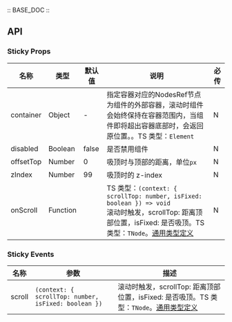 :: BASE_DOC ::

## API
### Sticky Props

名称 | 类型 | 默认值 | 说明 | 必传
-- | -- | -- | -- | --
container | Object | - | 指定容器对应的NodesRef节点为组件的外部容器，滚动时组件会始终保持在容器范围内，当组件即将超出容器底部时，会返回原位置。。TS 类型：`Element` | N
disabled | Boolean | false | 是否禁用组件 | N
offsetTop | Number | 0 | 吸顶时与顶部的距离，单位`px` | N
zIndex | Number | 99 | 吸顶时的 z-index | N
onScroll | Function |  | TS 类型：`(context: { scrollTop: number, isFixed: boolean }) => void`<br/>滚动时触发，scrollTop: 距离顶部位置，isFixed: 是否吸顶。TS 类型：`TNode`。[通用类型定义](https://github.com/Tencent/tdesign-mobile-vue/blob/develop/src/common.ts) | N

### Sticky Events

名称 | 参数 | 描述
-- | -- | --
scroll | `(context: { scrollTop: number, isFixed: boolean })` | 滚动时触发，scrollTop: 距离顶部位置，isFixed: 是否吸顶。TS 类型：`TNode`。[通用类型定义](https://github.com/Tencent/tdesign-mobile-vue/blob/develop/src/common.ts)

